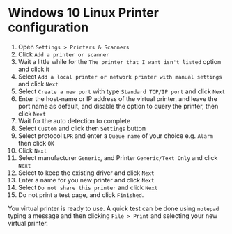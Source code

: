 # Windows 10 Linux Printer configuration

1. Open `Settings > Printers & Scanners`
1. Click `Add a printer or scanner`
1. Wait a little while for the `The printer that I want isn't listed` option and click it
1. Select `Add a local printer or network printer with manual settings` and click `Next`
1. Select `Create a new port` with type `Standard TCP/IP port` and click `Next`
1. Enter the host-name or IP address of the virtual printer, and leave the port name as default, and disable the option to query the printer, then click `Next`
1. Wait for the auto detection to complete
1. Select `Custom` and click then `Settings` button
1. Select protocol `LPR` and enter a `Queue name` of your choice e.g. `Alarm` then click `OK`
1. Click `Next`
1. Select manufacturer `Generic`, and Printer `Generic/Text Only` and click `Next`
1. Select to keep the existing driver and click `Next`
1. Enter a name for you new printer and click `Next`
1. Select `Do not share this printer` and click `Next`
1. Do not print a test page, and click `Finished`.

You virtual printer is ready to use. A quick test can be done using `notepad` typing a message and then clicking `File > Print` and selecting your new virtual printer.


